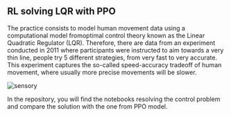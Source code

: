 ## RL solving LQR with PPO
 The practice consists to model human movement data using a computational model fromoptimal control theory known as the Linear Quadratic Regulator (LQR). Therefore, there are  data from an experiment conducted in 2011 where participants were instructed to aim towards a very thin line, people try 5 different strategies, from very fast to very accurate. This experiment captures the so-called speed-accuracy tradeoff of human movement, where usually more precise movements will be slower.
 
 ![sensory](https://github.com/Miightx/RL-solving-LQR-with-PPO/assets/117952621/00bd85e3-2c5d-4676-96f9-cbbc8f99b086)

In the repository, you will find the notebooks resolving the control problem and compare the solution with the one from PPO model.
